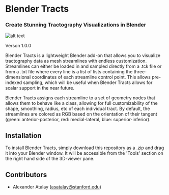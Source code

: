 # Blender Tracts
### Create Stunning Tractography Visualizations in Blender

![alt text](https://github.com/AlexanderAtalay/blender-tracts/blob/main/resources/blender_tracts_banner.png "Superior-Inferior Streamlines Isolated and Visualized with Blender Tracts")

Verson 1.0.0

Blender Tracts is a lightweight Blender add-on that allows you to visualize tractography data as mesh streamlines with endless customization. Streamlines can either be loaded in and sampled directly from a .tck file or from a .txt file where every line is a list of lists containing the three-dimensional coordinates of each streamline control point. This allows pre-indexed sampling, which will be useful when Blender Tracts allows for scalar support in the near future.

Blender Tracts assigns each streamline to a set of geometry nodes that allows them to behave like a class, allowing for full customizability of the shape, smoothing, radius, etc of each individual tract. By default, the streamlines are colored as RGB based on the orientation of their tangent (green: anterior-posterior, red: medial-lateral, blue: superior-inferior).

## Installation

To install Blender Tracts, simply download this repository as a .zip and drag it into your Blender window. It will be accessible from the 'Tools' section on the right hand side of the 3D-viewer pane.

## Contributors

- Alexander Atalay ([asatalay@stanford.edu](mailto:asatalay@mstanford.edu))